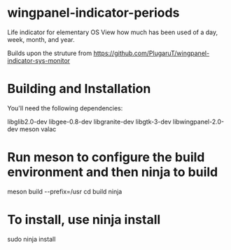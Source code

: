 # wingpanel-indicator-periods
Life indicator for elementary OS
View how much has been used of a day, week, month, and year.

Builds upon the struture from https://github.com/PlugaruT/wingpanel-indicator-sys-monitor

# Building and Installation

You'll need the following dependencies:

libglib2.0-dev
libgee-0.8-dev
libgranite-dev
libgtk-3-dev
libwingpanel-2.0-dev
meson
valac

# Run meson to configure the build environment and then ninja to build

meson build --prefix=/usr
cd build
ninja

# To install, use ninja install

sudo ninja install


